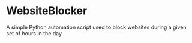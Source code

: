 # WebsiteBlocker
A simple Python automation script used to block websites during a given set of hours in the day
